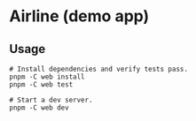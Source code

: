 # Airline (demo app)

## Usage

```shell
# Install dependencies and verify tests pass.
pnpm -C web install
pnpm -C web test

# Start a dev server.
pnpm -C web dev
```